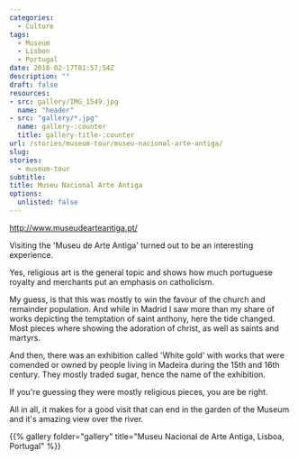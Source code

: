 ```yaml
---
categories: 
  - Culture
tags:
  - Museum
  - Lisbon
  - Portugal
date: 2018-02-17T01:57:54Z
description: ""
draft: false
resources: 
- src: gallery/IMG_1549.jpg
  name: "header"
- src: "gallery/*.jpg"
  name: gallery-:counter
  title: gallery-title-:counter
url: /stories/museum-tour/museu-nacional-arte-antiga/
slug:
stories: 
  - museum-tour
subtitle: 
title: Museu Nacional Arte Antiga
options:
  unlisted: false
---
```


http://www.museudearteantiga.pt/

Visiting the 'Museu de Arte Antiga' turned out to be an interesting experience.
<!--more-->

Yes, religious art is the general topic and shows how much portuguese royalty and merchants put an emphasis on catholicism.

My guess, is that this was mostly to win the favour of the church and remainder population. And while in Madrid I saw more than my share of works depicting the temptation of saint anthony, here the tide changed. Most pieces where showing the adoration of christ, as well as saints and martyrs.

And then, there was an exhibition called 'White gold' with works that were comended or owned by people living in Madeira during the 15th and 16th century. They mostly traded sugar, hence the name of the exhibition. 

If you're guessing they were mostly religious pieces, you are be right.

All in all, it makes for a good visit that can end in the garden of the Museum and it's amazing view over the river. 

{{% gallery folder="gallery" title="Museu Nacional de Arte Antiga, Lisboa, Portugal" %}}